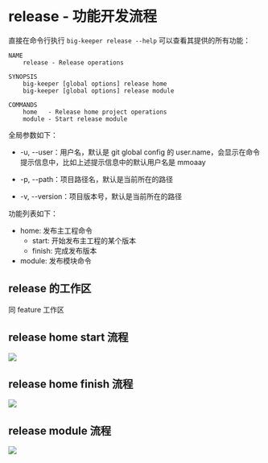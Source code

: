 # release - 功能开发流程

直接在命令行执行 `big-keeper release --help` 可以查看其提供的所有功能：
```
NAME
    release - Release operations

SYNOPSIS
    big-keeper [global options] release home
    big-keeper [global options] release module

COMMANDS
    home   - Release home project operations
    module - Start release module
```
全局参数如下：

- -u, --user：用户名，默认是 git global config 的 user.name，会显示在命令提示信息中，比如上述提示信息中的默认用户名是 mmoaay

- -p, --path：项目路径名，默认是当前所在的路径

- -v, --version：项目版本号，默认是当前所在的路径

功能列表如下：

- home: 发布主工程命令
    - start: 开始发布主工程的某个版本
    - finish: 完成发布版本
- module: 发布模块命令

## release 的工作区
  同 feature 工作区

## release home start 流程
![](./_image/big-keeper-readme.008.jpeg)
## release home finish 流程
![](./_image/big-keeper-readme.009.jpeg)
## release module 流程
![](./_image/big-keeper-readme.010.jpeg)

